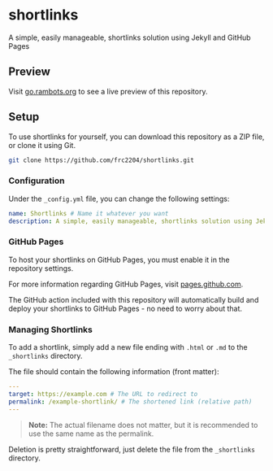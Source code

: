 # shortlinks

A simple, easily manageable, shortlinks solution using Jekyll and GitHub Pages

## Preview
Visit [go.rambots.org](https://go.rambots.org) to see a live preview of this repository.

## Setup
To use shortlinks for yourself, you can download this repository as a ZIP file, or clone it using Git.

```bash
git clone https://github.com/frc2204/shortlinks.git
```

### Configuration
Under the `_config.yml` file, you can change the following settings:

```yaml
name: Shortlinks # Name it whatever you want
description: A simple, easily manageable, shortlinks solution using Jekyll and GitHub Pages # Describe your site
```

### GitHub Pages
To host your shortlinks on GitHub Pages, you must enable it in the repository settings.

For more information regarding GitHub Pages, visit [pages.github.com](https://pages.github.com).

The GitHub action included with this repository will automatically build and deploy your shortlinks to GitHub Pages - no
need to worry about that.

### Managing Shortlinks

To add a shortlink, simply add a new file ending with `.html` or `.md` to the `_shortlinks` directory.

The file should contain the following information (front matter):

```yaml
---
target: https://example.com # The URL to redirect to
permalink: /example-shortlink/ # The shortened link (relative path)
---
```

> **Note:** The actual filename does not matter, but it is recommended to use the same name as the permalink.

Deletion is pretty straightforward, just delete the file from the `_shortlinks` directory.